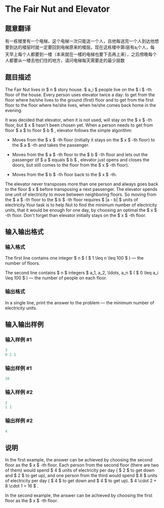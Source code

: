 # The Fair Nut and Elevator

## 题意翻译

有一栋楼里有一个电梯，这个电梯一次只能送一个人，且他每送完一个人到达他想要到达的楼层时就一定要回到电梯原来的楼层。现在这栋楼中第i层有a${_i}$个人，每天早上每个人都要到一楼（本来就在一楼的电梯也要下去再上来），之后傍晚每个人都要从一楼去他们住的地方，请问电梯每天需要走的最少层数

## 题目描述

The Fair Nut lives in $ n $ story house. $ a_i $ people live on the $ i $ -th floor of the house. Every person uses elevator twice a day: to get from the floor where he/she lives to the ground (first) floor and to get from the first floor to the floor where he/she lives, when he/she comes back home in the evening.

It was decided that elevator, when it is not used, will stay on the $ x $ -th floor, but $ x $ hasn't been chosen yet. When a person needs to get from floor $ a $ to floor $ b $ , elevator follows the simple algorithm:

- Moves from the $ x $ -th floor (initially it stays on the $ x $ -th floor) to the $ a $ -th and takes the passenger.

- Moves from the $ a $ -th floor to the $ b $ -th floor and lets out the passenger (if $ a $ equals $ b $ , elevator just opens and closes the doors, but still comes to the floor from the $ x $ -th floor).

- Moves from the $ b $ -th floor back to the $ x $ -th.

The elevator never transposes more than one person and always goes back to the floor $ x $ before transposing a next passenger. The elevator spends one unit of electricity to move between neighboring floors. So moving from the $ a $ -th floor to the $ b $ -th floor requires $ |a - b| $ units of electricity.Your task is to help Nut to find the minimum number of electricity units, that it would be enough for one day, by choosing an optimal the $ x $ -th floor. Don't forget than elevator initially stays on the $ x $ -th floor.

## 输入输出格式

### 输入格式

The first line contains one integer $ n $ ( $ 1 \leq n \leq 100 $ ) — the number of floors.

The second line contains $ n $ integers $ a_1, a_2, \ldots, a_n $ ( $ 0 \leq a_i \leq 100 $ ) — the number of people on each floor.

### 输出格式

In a single line, print the answer to the problem — the minimum number of electricity units.

## 输入输出样例

### 输入样例 #1

```cpp
3
0 2 1

```
### 输出样例 #1

```cpp
16
```


### 输入样例 #2

```cpp
2
1 1

```
### 输出样例 #2

```cpp
4
```


## 说明

In the first example, the answer can be achieved by choosing the second floor as the $ x $ -th floor. Each person from the second floor (there are two of them) would spend $ 4 $ units of electricity per day ( $ 2 $ to get down and $ 2 $ to get up), and one person from the third would spend $ 8 $ units of electricity per day ( $ 4 $ to get down and $ 4 $ to get up). $ 4 \cdot 2 + 8 \cdot 1 = 16 $ .

In the second example, the answer can be achieved by choosing the first floor as the $ x $ -th floor.

